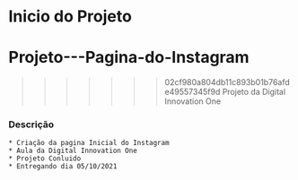 # Inicio do Projeto 
# Projeto---Pagina-do-Instagram
>>>>>>> 02cf980a804db11c893b01b76afde49557345f9d
>>>>>>> Projeto da Digital Innovation One

### Descrição

    * Criação da pagina Inicial do Instagram
    * Aula da Digital Innovation One
    * Projeto Conluido
    * Entregando dia 05/10/2021
